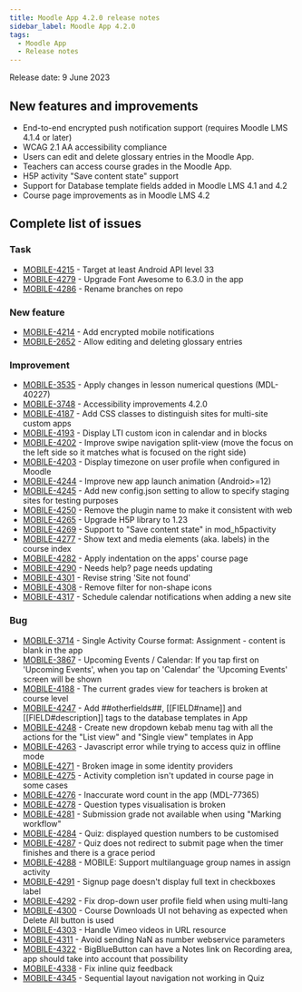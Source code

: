 ```yaml
---
title: Moodle App 4.2.0 release notes
sidebar_label: Moodle App 4.2.0
tags:
  - Moodle App
  - Release notes
---
```


Release date: 9 June 2023

## New features and improvements

- End-to-end encrypted push notification support (requires Moodle LMS 4.1.4 or later)
- WCAG 2.1 AA accessibility compliance
- Users can edit and delete glossary entries in the Moodle App.
- Teachers can access course grades in the Moodle App.
- H5P activity "Save content state" support
- Support for Database template fields added in Moodle LMS 4.1 and 4.2
- Course page improvements as in Moodle LMS 4.2

## Complete list of issues

### Task

- [MOBILE-4215](https://tracker.moodle.org/browse/MOBILE-4215) - Target at least Android API level 33
- [MOBILE-4279](https://tracker.moodle.org/browse/MOBILE-4279) - Upgrade Font Awesome to 6.3.0 in the app
- [MOBILE-4286](https://tracker.moodle.org/browse/MOBILE-4286) - Rename branches on repo

### New feature

- [MOBILE-4214](https://tracker.moodle.org/browse/MOBILE-4214) - Add encrypted mobile notifications
- [MOBILE-2652](https://tracker.moodle.org/browse/MOBILE-2652) - Allow editing and deleting glossary entries

### Improvement

- [MOBILE-3535](https://tracker.moodle.org/browse/MOBILE-3535) - Apply changes in lesson numerical questions (MDL-40227)
- [MOBILE-3748](https://tracker.moodle.org/browse/MOBILE-3748) - Accessibility improvements 4.2.0
- [MOBILE-4187](https://tracker.moodle.org/browse/MOBILE-4187) - Add CSS classes to distinguish sites for multi-site custom apps
- [MOBILE-4193](https://tracker.moodle.org/browse/MOBILE-4193) - Display LTI custom icon in calendar and in blocks
- [MOBILE-4202](https://tracker.moodle.org/browse/MOBILE-4202) - Improve swipe navigation split-view (move the focus on the left side so it matches what is focused on the right side)
- [MOBILE-4203](https://tracker.moodle.org/browse/MOBILE-4203) - Display timezone on user profile when configured in Moodle
- [MOBILE-4244](https://tracker.moodle.org/browse/MOBILE-4244) - Improve new app launch animation (Android>=12)
- [MOBILE-4245](https://tracker.moodle.org/browse/MOBILE-4245) - Add new config.json setting to allow to specify staging sites for testing purposes
- [MOBILE-4250](https://tracker.moodle.org/browse/MOBILE-4250) - Remove the plugin name to make it consistent with web
- [MOBILE-4265](https://tracker.moodle.org/browse/MOBILE-4265) - Upgrade H5P library to 1.23
- [MOBILE-4269](https://tracker.moodle.org/browse/MOBILE-4269) - Support to "Save content state" in mod_h5pactivity
- [MOBILE-4277](https://tracker.moodle.org/browse/MOBILE-4277) - Show text and media elements (aka. labels) in the course index
- [MOBILE-4282](https://tracker.moodle.org/browse/MOBILE-4282) - Apply indentation on the apps' course page
- [MOBILE-4290](https://tracker.moodle.org/browse/MOBILE-4290) - Needs help? page needs updating
- [MOBILE-4301](https://tracker.moodle.org/browse/MOBILE-4301) - Revise string 'Site not found'
- [MOBILE-4308](https://tracker.moodle.org/browse/MOBILE-4308) - Remove filter for non-shape icons
- [MOBILE-4317](https://tracker.moodle.org/browse/MOBILE-4317) - Schedule calendar notifications when adding a new site

### Bug

- [MOBILE-3714](https://tracker.moodle.org/browse/MOBILE-3714) - Single Activity Course format: Assignment - content is blank in the app
- [MOBILE-3867](https://tracker.moodle.org/browse/MOBILE-3867) - Upcoming Events / Calendar: If you tap first on 'Upcoming Events', when you tap on 'Calendar' the 'Upcoming Events' screen will be shown
- [MOBILE-4188](https://tracker.moodle.org/browse/MOBILE-4188) - The current grades view for teachers is broken at course level
- [MOBILE-4247](https://tracker.moodle.org/browse/MOBILE-4247) - Add ##otherfields##, [[FIELD#name]] and [[FIELD#description]] tags to the database templates in App
- [MOBILE-4248](https://tracker.moodle.org/browse/MOBILE-4248) - Create new dropdown kebab menu tag with all the actions for the "List view" and "Single view" templates in App
- [MOBILE-4263](https://tracker.moodle.org/browse/MOBILE-4263) - Javascript error while trying to access quiz in offline mode
- [MOBILE-4271](https://tracker.moodle.org/browse/MOBILE-4271) - Broken image in some identity providers
- [MOBILE-4275](https://tracker.moodle.org/browse/MOBILE-4275) - Activity completion isn't updated in course page in some cases
- [MOBILE-4276](https://tracker.moodle.org/browse/MOBILE-4276) - Inaccurate word count in the app (MDL-77365)
- [MOBILE-4278](https://tracker.moodle.org/browse/MOBILE-4278) - Question types visualisation is broken
- [MOBILE-4281](https://tracker.moodle.org/browse/MOBILE-4281) - Submission grade not available when using "Marking workflow"
- [MOBILE-4284](https://tracker.moodle.org/browse/MOBILE-4284) - Quiz: displayed question numbers to be customised
- [MOBILE-4287](https://tracker.moodle.org/browse/MOBILE-4287) - Quiz does not redirect to submit page when the timer finishes and there is a grace period
- [MOBILE-4288](https://tracker.moodle.org/browse/MOBILE-4288) - MOBILE: Support multilanguage group names in assign activity
- [MOBILE-4291](https://tracker.moodle.org/browse/MOBILE-4291) - Signup page doesn't display full text in checkboxes label
- [MOBILE-4292](https://tracker.moodle.org/browse/MOBILE-4292) - Fix drop-down user profile field when using multi-lang
- [MOBILE-4300](https://tracker.moodle.org/browse/MOBILE-4300) - Course Downloads UI not behaving as expected when Delete All button is used
- [MOBILE-4303](https://tracker.moodle.org/browse/MOBILE-4303) - Handle Vimeo videos in URL resource
- [MOBILE-4311](https://tracker.moodle.org/browse/MOBILE-4311) - Avoid sending NaN as number webservice parameters
- [MOBILE-4322](https://tracker.moodle.org/browse/MOBILE-4322) - BigBlueButton can have a Notes link on Recording area, app should take into account that possibility
- [MOBILE-4338](https://tracker.moodle.org/browse/MOBILE-4338) - Fix inline quiz feedback
- [MOBILE-4345](https://tracker.moodle.org/browse/MOBILE-4345) - Sequential layout navigation not working in Quiz
